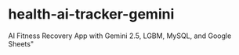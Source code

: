 # health-ai-tracker-gemini
AI Fitness Recovery App with Gemini 2.5, LGBM, MySQL, and Google Sheets"
